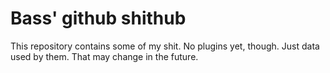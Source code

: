 # Bass' github shithub
This repository contains some of my shit. No plugins yet, though. Just data used by them. That may change in the future.
